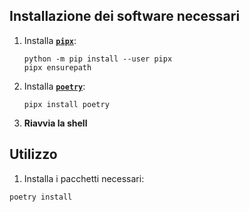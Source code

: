 ## Installazione dei software necessari
1. Installa [**`pipx`**](https://github.com/pypa/pipx#install-pipx):
	```
	python -m pip install --user pipx
	pipx ensurepath
	```	
2. Installa [**`poetry`**](https://python-poetry.org/docs/#installing-with-pipx):
   ```
   pipx install poetry
   ```
3. **Riavvia la shell**


## Utilizzo
1. Installa i pacchetti necessari:
```
poetry install
```